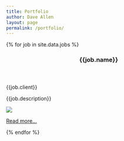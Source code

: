 ```yaml
---
title: Portfolio
author: Dave Allen
layout: page
permalink: /portfolio/
---
```


{% for job in site.data.jobs %}
<header>
<h3>{{job.name}}</h3>
</header>
<p>{{job.client}}</p>
<p>{{job.description}}</p>
<img src="{{job.image}}">
<p><a href="#">Read more...</a></p>
{% endfor %}



